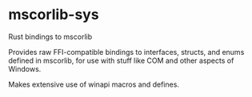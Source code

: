 # mscorlib-sys
Rust bindings to mscorlib

Provides raw FFI-compatible bindings to interfaces, structs, and enums defined in mscorlib, for use with stuff like COM and other aspects of Windows. 

Makes extensive use of winapi macros and defines. 

